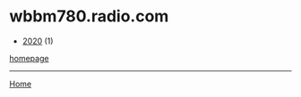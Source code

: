 # wbbm780.radio.com

  * [2020](./wbbm780-radio-com-2020.md) (1)

[homepage](https://wbbm780.radio.com/)

----

[Home](../index.md)
